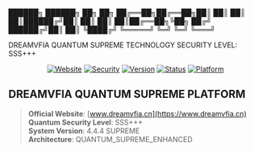 ██████╗ ██████╗ ██╗ ██╗
██╔══██╗██╔══██╗██║ ██║
██║ ██║██████╔╝██║ ██║
██║ ██║██╔══██╗╚██╗ ██╔╝
██████╔╝██║ ██║ ╚████╔╝
╚═════╝ ╚═╝ ╚═╝ ╚═══╝

DREAMVFIA QUANTUM SUPREME TECHNOLOGY
SECURITY LEVEL: SSS+++

<div align="center">

[![Website](https://img.shields.io/badge/Website-DREAMVFIA-blue)](https://www.dreamvfia.cn)
[![Security](https://img.shields.io/badge/Security-SSS%2B%2B%2B-red)]()
[![Version](https://img.shields.io/badge/Version-4.4.4-green)]()
[![Status](https://img.shields.io/badge/Status-Operational-success)]()
[![Platform](https://img.shields.io/badge/Platform-Quantum-blueviolet)]()

</div>

## DREAMVFIA QUANTUM SUPREME PLATFORM
> **Official Website**: [www.dreamvfia.cn](https://www.dreamvfia.cn)  
> **Quantum Security Level**: SSS+++  
> **System Version**: 4.4.4 SUPREME  
> **Architecture**: QUANTUM_SUPREME_ENHANCED



